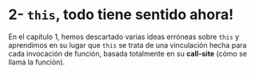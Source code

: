 # 2- `this`, todo tiene sentido ahora!

En el capítulo 1, hemos descartado varias ideas erróneas sobre `this` y aprendimos en su lugar que `this` se trata de una vinculación hecha para cada invocación de función, basada totalmente en su **call-site** \(cómo se llama la función\).



